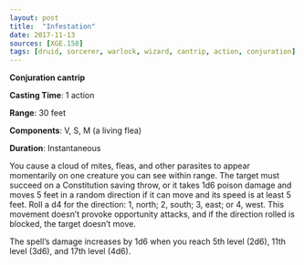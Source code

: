 ```yaml
---
layout: post
title:  "Infestation"
date: 2017-11-13
sources: [XGE.158]
tags: [druid, sorcerer, warlock, wizard, cantrip, action, conjuration]
---
```


**Conjuration cantrip**

**Casting Time**: 1 action

**Range**: 30 feet

**Components**: V, S, M (a living flea)

**Duration**: Instantaneous

You cause a cloud of mites, fleas, and other parasites to appear momentarily on one creature you can see within range. The target must succeed on a Constitution saving throw, or it takes 1d6 poison damage and moves 5 feet in a random direction if it can move and its speed is at least 5 feet. Roll a d4 for the direction: 1, north; 2, south; 3, east; or 4, west. This movement doesn’t provoke opportunity attacks, and if the direction rolled is blocked, the target doesn’t move.

The spell’s damage increases by 1d6 when you reach 5th level (2d6), 11th level (3d6), and 17th level (4d6).
